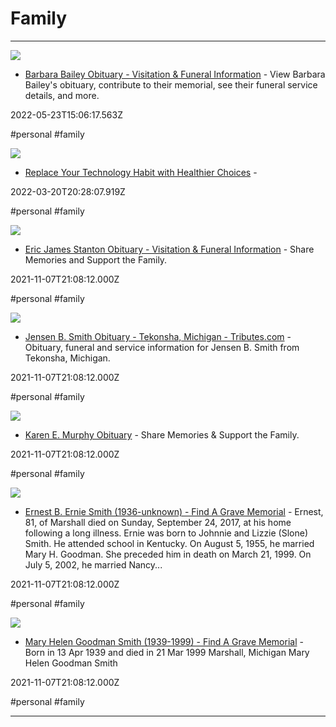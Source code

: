 # Family

---

![](https://tributecenteronline.s3-accelerate.amazonaws.com/Obituaries/22823729/Social_1.jpeg)

- [Barbara Bailey Obituary - Visitation & Funeral Information](https://www.lighthousefuneral.com/obituaries/Barbara-Lyn-Bailey?obId=22823729) - View Barbara Bailey's obituary, contribute to their memorial, see their funeral service details, and more.

2022-05-23T15:06:17.563Z

#personal #family

![](https://m.media-amazon.com/images/I/51JhgwioHoL._SR600%2c315_PIWhiteStrip%2cBottomLeft%2c0%2c35_PIStarRatingFIVE%2cBottomLeft%2c360%2c-6_SR600%2c315_SCLZZZZZZZ_FMpng_BG255%2c255%2c255.jpg)

- [Replace Your Technology Habit with Healthier Choices](https://www.amazon.com/dp/B077C4P6QT/ref=cm_sw_r_oth_api_glt_842SGTHB8VVEYW17S6XB) - 

2022-03-20T20:28:07.919Z

#personal #family

![](https://cdn.f1connect.net/photo/tributes/t/9/r/600x314/5524692/Eric-Stanton-1574770953.jpg)

- [Eric James Stanton Obituary - Visitation & Funeral Information](https://www.prayfuneral.com/obituaries/Eric-Stanton#!/Obituary) - Share Memories and Support the Family.

2021-11-07T21:08:12.000Z

#personal #family

![](https://rdl.ink/render/http%3A%2F%2Fwww.tributes.com%2Fshow%2FJensen-B.-Smith-94391664)

- [Jensen B. Smith Obituary - Tekonsha, Michigan - Tributes.com](http://www.tributes.com/show/Jensen-B.-Smith-94391664) - Obituary, funeral and service information for Jensen B. Smith from Tekonsha, Michigan.

2021-11-07T21:08:12.000Z

#personal #family

![](https://d1fv1x7wvps7m4.cloudfront.net/galleries/kempffuneralhome/1622334/1138790639.jpg)

- [Karen E. Murphy Obituary](https://www.tributearchive.com/obituaries/2042938/Karen-E-Murphy) - Share Memories & Support the Family.

2021-11-07T21:08:12.000Z

#personal #family

![](https://images.findagrave.com/photos250/photos/2017/272/183859433_1506799605.jpg)

- [Ernest B. Ernie Smith (1936-unknown) - Find A Grave Memorial](https://www.findagrave.com/memorial/183859433/ernest-b-smith) - Ernest, 81, of Marshall died on Sunday, September 24, 2017, at his home following a long illness. Ernie was born to Johnnie and Lizzie (Slone) Smith.   He attended school in Kentucky. On August 5, 1955, he married Mary H. Goodman. She preceded him in death on March 21, 1999.   On July 5, 2002, he married Nancy...

2021-11-07T21:08:12.000Z

#personal #family

![](https://images.findagrave.com/photos250/photos/2012/130/6929655_133669415036.jpg)

- [Mary Helen Goodman Smith (1939-1999) - Find A Grave Memorial](https://www.findagrave.com/memorial/6929655/mary-helen-smith) - Born in 13 Apr 1939 and died in 21 Mar 1999 Marshall, Michigan  Mary Helen Goodman Smith

2021-11-07T21:08:12.000Z

#personal #family

---

